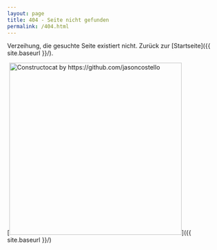 ```yaml
---
layout: page
title: 404 - Seite nicht gefunden 
permalink: /404.html
---
```


Verzeihung, die gesuchte Seite existiert nicht. Zurück zur [Startseite]({{ site.baseurl }}/).

[<img src="{{ site.baseurl }}/images/404.jpg" alt="Constructocat by https://github.com/jasoncostello" style="width: 400px;"/>]({{ site.baseurl }}/)

